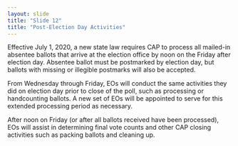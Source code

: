 ```yaml
---
layout: slide
title: "Slide 12"
title: "Post-Election Day Activities"
---
```


Effective July 1, 2020, a new state law requires CAP to process all mailed-in absentee ballots that arrive at the election office by noon on the Friday after election day. Absentee ballot must be postmarked by election day, but ballots with missing or illegible postmarks will also be accepted.

From Wednesday through Friday, EOs will conduct the same activities they did on election day prior to close of the poll, such as processing or handcounting ballots. A new set of EOs will be appointed to serve for this extended processing period as necessary.

After noon on Friday (or after all ballots received have been processed), EOs will assist in determining final vote counts and other CAP closing activities such as packing ballots and cleaning up.